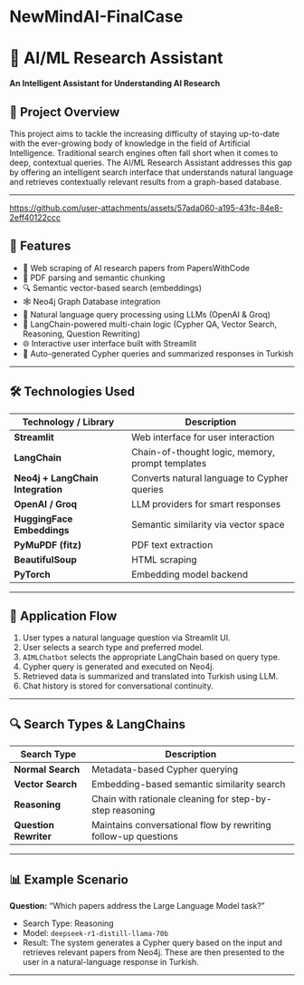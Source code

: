 # NewMindAI-FinalCase

# 🤖 AI/ML Research Assistant

**An Intelligent Assistant for Understanding AI Research**

## 📌 Project Overview

This project aims to tackle the increasing difficulty of staying up-to-date with the ever-growing body of knowledge in the field of Artificial Intelligence. Traditional search engines often fall short when it comes to deep, contextual queries. The AI/ML Research Assistant addresses this gap by offering an intelligent search interface that understands natural language and retrieves contextually relevant results from a graph-based database.

---


https://github.com/user-attachments/assets/57ada060-a195-43fc-84e8-2eff40122ccc



## 🚀 Features

- 📄 Web scraping of AI research papers from PapersWithCode
- 📘 PDF parsing and semantic chunking
- 🔍 Semantic vector-based search (embeddings)
- 🕸️ Neo4j Graph Database integration
- 💬 Natural language query processing using LLMs (OpenAI & Groq)
- 🔗 LangChain-powered multi-chain logic (Cypher QA, Vector Search, Reasoning, Question Rewriting)
- 🌐 Interactive user interface built with Streamlit
- 🧪 Auto-generated Cypher queries and summarized responses in Turkish

---

## 🛠️ Technologies Used

| Technology / Library | Description |
|----------------------|-------------|
| **Streamlit** | Web interface for user interaction |
| **LangChain** | Chain-of-thought logic, memory, prompt templates |
| **Neo4j + LangChain Integration** | Converts natural language to Cypher queries |
| **OpenAI / Groq** | LLM providers for smart responses |
| **HuggingFace Embeddings** | Semantic similarity via vector space |
| **PyMuPDF (fitz)** | PDF text extraction |
| **BeautifulSoup** | HTML scraping |
| **PyTorch** | Embedding model backend |

---

## 🧩 Application Flow

1. User types a natural language question via Streamlit UI.
2. User selects a search type and preferred model.
3. `AIMLChatbot` selects the appropriate LangChain based on query type.
4. Cypher query is generated and executed on Neo4j.
5. Retrieved data is summarized and translated into Turkish using LLM.
6. Chat history is stored for conversational continuity.

---

## 🔍 Search Types & LangChains

| Search Type        | Description |
|--------------------|-------------|
| **Normal Search**  | Metadata-based Cypher querying |
| **Vector Search**  | Embedding-based semantic similarity search |
| **Reasoning**      | Chain with rationale cleaning for step-by-step reasoning |
| **Question Rewriter** | Maintains conversational flow by rewriting follow-up questions |

---

## 📊 Example Scenario

**Question:** “Which papers address the Large Language Model task?”

- Search Type: Reasoning
- Model: `deepseek-r1-distill-llama-70b`
- Result: The system generates a Cypher query based on the input and retrieves relevant papers from Neo4j. These are then presented to the user in a natural-language response in Turkish.
---
